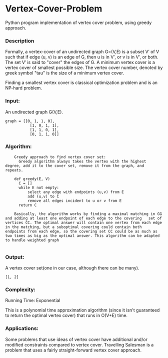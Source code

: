 # Vertex-Cover-Problem
  Python program implementation of vertex cover problem, using greedy approach.


### **Description**

  Formally, a vertex-cover of an undirected graph G=(V,E) is a subset V′ of V such that if edge (u, v) is an edge of G, then u is in V′, or v is in V′, or both. The set V′ is said to "cover" the edges of G.
A minimum vertex cover is a vertex cover of smallest possible size. The vertex cover number, denoted by greek symbol "tau" is the size of a minimum vertex cover. 

Finding a smallest vertex cover is classical optimization problem and is an NP-hard problem. 


### **Input:**

  An undirected graph G(V,E).
  ```
  graph = [[0, 1, 1, 0],
             [1, 0, 1, 1],
             [1, 1, 0, 1],
             [0, 1, 1, 0]]
  ```


### **Algorithm:**

```
    Greedy approach to find vertex cover set:
      Greedy algorithm always takes the vertex with the highest degree, add it to the cover set, remove it from the graph, and repeats.
    
    def greedy(E, V)
      C = []
      while E not empty:
          select any edge with endpoints (u,v) from E
          add (u,v) to C
          remove all edges incident to u or v from E
      return C
      
    Basically, the algorithm works by finding a maximal matching in GG and adding at least one endpoint of each edge to the covering   set of vertices CC. The optimal answer will contain one vertex from each edge in the matching, but a suboptimal covering could contain both endpoints from each edge, so the covering set CC could be as much as two times as big as the optimal answer. This algorithm can be adapted to handle weighted graph
      
```


### **Output:**

  A vertex cover set(one in our case, although there can be many).
  ```
  [1, 2]
  ```
  
### **Complexity:**

  Running Time: Exponential
  
  This is a polynomial time approximation algorithm (since it isn't guaranteed to return the optimal vertex cover) that runs in O(V+E) time.


### **Applications:**

  Some problems that use ideas of vertex cover have additional and/or modified constraints compared to vertex cover. Travelling Salesman is a problem that uses a fairly straight-forward vertex cover approach.



  
